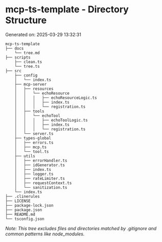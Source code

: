 # mcp-ts-template - Directory Structure

Generated on: 2025-03-29 13:32:31


```
mcp-ts-template
├── docs
    └── tree.md
├── scripts
    ├── clean.ts
    └── tree.ts
├── src
    ├── config
    │   └── index.ts
    ├── mcp-server
    │   ├── resources
    │   │   └── echoResource
    │   │   │   ├── echoResourceLogic.ts
    │   │   │   ├── index.ts
    │   │   │   └── registration.ts
    │   ├── tools
    │   │   └── echoTool
    │   │   │   ├── echoToolLogic.ts
    │   │   │   ├── index.ts
    │   │   │   └── registration.ts
    │   └── server.ts
    ├── types-global
    │   ├── errors.ts
    │   ├── mcp.ts
    │   └── tool.ts
    ├── utils
    │   ├── errorHandler.ts
    │   ├── idGenerator.ts
    │   ├── index.ts
    │   ├── logger.ts
    │   ├── rateLimiter.ts
    │   ├── requestContext.ts
    │   └── sanitization.ts
    └── index.ts
├── .clinerules
├── LICENSE
├── package-lock.json
├── package.json
├── README.md
└── tsconfig.json

```

_Note: This tree excludes files and directories matched by .gitignore and common patterns like node_modules._
